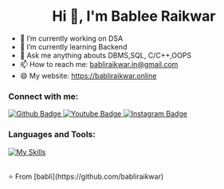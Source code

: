  <h1 align="center">Hi 👋, I'm Bablee Raikwar</h1>

- 🔭 I’m currently working on DSA
- 🌱 I’m currently learning Backend
- 💬 Ask me anything abouts DBMS,SQL, C/C++,OOPS
- 📫 How to reach me: babliraikwar.in@gmail.com
- 😄 My website: https://babliraikwar.online  
### Connect with me:
<div id="badges">
  <a href="https://github.com/babliraikwar">
    <img src="https://img.shields.io/badge/Github-white?style=for-the-badge&logo=Github&logoColor=black" alt="Github Badge"/>
  </a>
  <a href="https://www.youtube.com/channel/babliraikwar890">
    <img src="https://img.shields.io/badge/YouTube-red?style=for-the-badge&logo=youtube&logoColor=white" alt="Youtube Badge"/>
  </a>
   <a href="https://www.instagram.com/Engineergirl2023">
    <img src="https://img.shields.io/badge/Instagram-purple?style=for-the-badge&logo=instagram&logoColor=white" alt="Instagram Badge"/>
  </a>

   
</div>

### Languages and Tools:
[![My Skills](https://skillicons.dev/icons?i=c,cpp,html,css,js,figma,bootsrap)](https://skillicons.dev)


<br>
⭐️ From [babli](https://github.com/babliraikwar)
